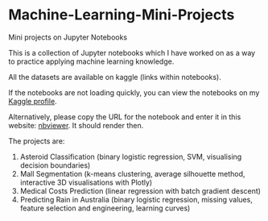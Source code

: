 # Machine-Learning-Mini-Projects
Mini projects on Jupyter Notebooks 

This is a collection of Jupyter notebooks which I have worked on as a way to practice applying machine learning knowledge. 
 
All the datasets are available on kaggle (links within notebooks).

If the notebooks are not loading quickly, you can view the notebooks on my [Kaggle profile](https://www.kaggle.com/KaggleUser654/notebooks).

Alternatively, please copy the URL for the notebook and enter it in this website: 
[nbviewer](https://nbviewer.jupyter.org/). It should render then. 


The projects are:

1. Asteroid Classification (binary logistic regression, SVM, visualising decision boundaries)
2. Mall Segmentation (k-means clustering, average silhouette method, interactive 3D visualisations with Plotly)
3. Medical Costs Prediction (linear regression with batch gradient descent)
4. Predicting Rain in Australia (binary logistic regression, missing values, feature selection and engineering, learning curves)
